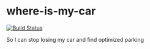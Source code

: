 # where-is-my-car
[![Build Status](https://travis-ci.com/lobobabysaurus/where-is-my-car.svg?branch=master)](https://travis-ci.com/lobobabysaurus/where-is-my-car)

So I can stop losing my car and find optimized parking
